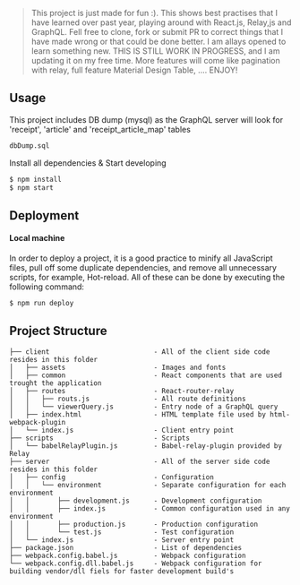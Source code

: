 > This project is just made for fun :). This shows best practises that I have learned over past 
  year, playing around with React.js, Relay,js and GraphQL. Fell free to clone, fork or 
  submit PR to correct things that I have made wrong or that could be done better.
  I am allays opened to learn something new. THIS IS STILL WORK IN PROGRESS, and I am updating it on my free time. More 
  features will come like pagination with relay, full feature Material Design Table, .... ENJOY!

## Usage

This project includes DB dump (mysql) as the GraphQL server will look for 'receipt', 'article' and 'receipt_article_map' tables
```bash
dbDump.sql
```

Install all dependencies & Start developing
```bash
$ npm install
$ npm start
```

## Deployment

#### Local machine
In order to deploy a project, it is a good practice to minify all JavaScript files, pull off some duplicate dependencies, and remove all unnecessary scripts, for example, Hot-reload. All of these can be done by executing the following command:

```bash
$ npm run deploy
```

## Project Structure


    ├── client                          - All of the client side code resides in this folder
    │   ├── assets                      - Images and fonts
    │   ├── common                      - React components that are used trought the application
    │   ├── routes                      - React-router-relay 
    │   │   ├── routs.js                - All route definitions
    │   │   └── viewerQuery.js          - Entry node of a GraphQL query
    │   ├── index.html                  - HTML template file used by html-webpack-plugin 
    │   └── index.js                    - Client entry point
    ├── scripts                         - Scripts
    │   └── babelRelayPlugin.js         - Babel-relay-plugin provided by Relay
    ├── server                          - All of the server side code resides in this folder
    │   ├── config                      - Configuration 
    │   │   └── environment             - Separate configuration for each environment
    │   │       ├── development.js      - Development configuration
    │   │       ├── index.js            - Common configuration used in any environment
    │   │       ├── production.js       - Production configuration
    │   │       └── test.js             - Test configuration
    │   └── index.js                    - Server entry point
    ├── package.json                    - List of dependencies
    ├── webpack.config.babel.js         - Webpack configuration
    └── webpack.config.dll.babel.js     - Webpack configuration for building vendor/dll fiels for faster development build's
